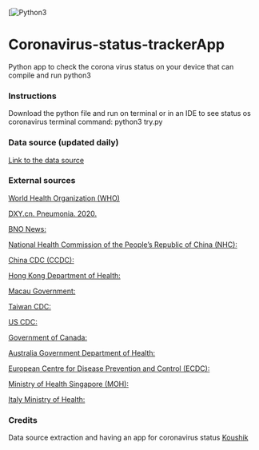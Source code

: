[![Python3](https://www.python.org/downloads)


# Coronavirus-status-trackerApp
Python app to check the corona virus status on your device that can compile and run python3


### Instructions
Download the python file and run on terminal or in an IDE to see status os coronavirus
terminal command: 
          python3 try.py




### Data source (updated daily)

[Link to the data source](https://github.com/CSSEGISandData/COVID-19/blob/master/csse_covid_19_data/csse_covid_19_time_series/time_series_19-covid-Confirmed.csv)

### External sources

[World Health Organization (WHO)]( https://www.who.int/)

[DXY.cn. Pneumonia. 2020.](http://3g.dxy.cn/newh5/view/pneumonia.)

[BNO News: ](https://bnonews.com/index.php/2020/02/the-latest-coronavirus-cases/)

[National Health Commission of the People’s Republic of China (NHC):](http://www.nhc.gov.cn/xcs/yqtb/list_gzbd.shtml)

[China CDC (CCDC):](http://weekly.chinacdc.cn/news/TrackingtheEpidemic.htm)

[Hong Kong Department of Health:](https://www.chp.gov.hk/en/features/102465.html)

[Macau Government:](https://www.ssm.gov.mo/portal/)

[Taiwan CDC:](https://sites.google.com/cdc.gov.tw/2019ncov/taiwan?authuser=0)

[US CDC:](https://www.cdc.gov/coronavirus/2019-ncov/index.html)

[Government of Canada:](https://www.canada.ca/en/public-health/services/diseases/coronavirus.html)

[Australia Government Department of Health:]( https://www.health.gov.au/news/coronavirus-update-at-a-glance)

[European Centre for Disease Prevention and Control (ECDC):](https://www.ecdc.europa.eu/en/geographical-distribution-2019-ncov-cases)

[Ministry of Health Singapore (MOH):](https://www.moh.gov.sg/covid-19)

[Italy Ministry of Health:](http://www.salute.gov.it/nuovocoronavirus)



### Credits
Data source extraction and having an app for coronavirus status
[Koushik](https://github.com/koushikkothagal)
